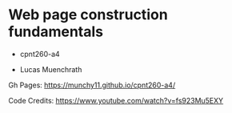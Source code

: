# Web page construction fundamentals


- cpnt260-a4


- Lucas Muenchrath


Gh Pages: https://munchy11.github.io/cpnt260-a4/

Code Credits: https://www.youtube.com/watch?v=fs923Mu5EXY
